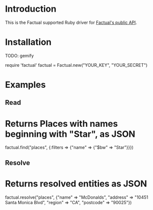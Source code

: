 # Introduction

This is the Factual supported Ruby driver for [Factual's public API](http://developer.factual.com/display/docs/Factual+Developer+APIs+Version+3).

# Installation

TODO: gemify

  require 'factual'
  factual = Factual.new("YOUR_KEY", "YOUR_SECRET")
  
# Examples

## Read

  # Returns Places with names beginning with "Star", as JSON
  factual.find("places", {:filters => {"name" => {"$bw" => "Star"}}})

## Resolve

  # Returns resolved entities as JSON
  factual.resolve("places", {"name" => "McDonalds",
                             "address" => "10451 Santa Monica Blvd",
                             "region" => "CA",
                             "postcode" => "90025"})

